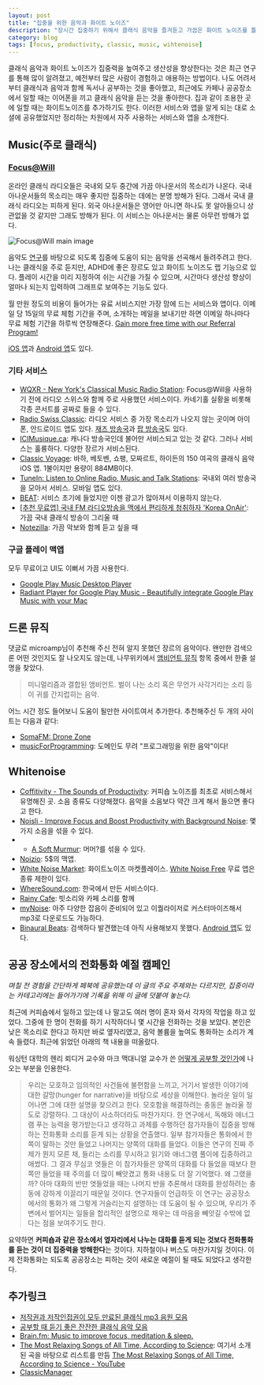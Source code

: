 ```yaml
---
layout: post
title: "집중을 위한 음악과 화이트 노이즈"
description: "장시간 집중하기 위해서 클래식 음악을 즐겨듣고 가끔은 화이트 노이즈를 틀어놓고 일하곤 한다. 즐겨 찾는 서비스와 앱을 정리한다"
category: blog
tags: [focus, productivity, classic, music, wihtenoise]
---
```


클래식 음악과 화이트 노이즈가 집중력을 높여주고 생산성을 향상한다는 것은 최근 연구를 통해 많이 알려졌고, 예전부터 많은 사람이 경험하고 애용하는 방법이다. 나도 어려서부터 클래식과 음악과 함께 독서나 공부하는 것을 좋아했고, 최근에도 카페나 공공장소에서 일할 때는 이어폰을 끼고 클래식 음악을 듣는 것을 좋아한다. 집과 같이 조용한 곳에 일할 때는 화이트노이즈를 추가하기도 한다. 이러한 서비스와 앱을 알게 되는 대로 소셜에 공유했었지만 정리하는 차원에서 자주 사용하는 서비스와 앱을 소개한다.

## Music(주로 클래식)

### [Focus@Will](https://www.focusatwill.com/)

온라인 클래식 라디오들은 국내외 모두 중간에 가끔 아나운서의 목소리가 나온다. 국내 아나운서들의 목소리는 매우 좋지만 집중하는 데에는 분명 방해가 된다. 그래서 국내 클래식 라디오는 피하게 된다. 외국 아나운서들은 영어만 아니면 하나도 못 알아들으니 상관없을 것 같지만 그래도 방해가 된다. 이 서비스는 아나운서는 물론 아무런 방해가 없다.

![Focus@Will main image](https://www.focusatwill.com/wp-content/uploads/2015/12/imac3.png)

음악도 [연구](https://www.focusatwill.com/the-science-behind-music-for-concentration-and-focus/)를 바탕으로 되도록 집중에 도움이 되는 음악을 선곡해서 들려주려고 한다. 나는 클래식을 주로 듣지만, ADHD에 좋은 장르도 있고 화이트 노이즈도 랩 기능으로 있다. 플레이 시간을 미리 지정하여 쉬는 시간을 가질 수 있으며, 시간마다 생산성 향상이 얼마나 되는지 입력하여 그래프로 보여주는 기능도 있다.

월 만원 정도의 비용이 들어가는 유료 서비스지만 가장 맘에 드는 서비스와 앱이다. 이메일 당 15일의 무료 체험 기간을 주며, 소개하는 메일을 보내기만 하면 이메일 하나마다 무료 체험 기간을 하루씩 연장해준다. [Gain more free time with our Referral Program!](https://focusatwill.zendesk.com/hc/en-us/articles/207859976-Gain-more-free-time-with-our-Referral-Program-Update-)

[iOS 앱](https://itunes.apple.com/kr/app/focus-will/id638810714?mt=8)과 [Android 앱](https://play.google.com/store/apps/details?id=com.focusatwill.androidApp&hl=ko)도 있다.

### 기타 서비스

- [WQXR - New York's Classical Music Radio Station](http://www.wqxr.org/#!/): Focus@Will을 사용하기 전에 라디오 스위스와 함께 주로 사용했던 서비스이다. 카네기홀 실황을 비롯해 각종 콘서트를 공짜로 들을 수 있다.
- [Radio Swiss Classic](http://www.radioswissclassic.ch/en/): 라디오 서비스 중 가장 목소리가 나오지 않는 곳이며 아이폰, 안드로이드 앱도 있다. [재즈 방송국](http://www.radioswissjazz.ch/en)과 [팝 방송국](http://www.radioswisspop.ch/en)도 있다.
- [ICIMusique.ca](http://www.icimusique.ca/#!genre/classique): 캐나다 방송국인데 불어만 서비스되고 있는 것 같다. 그러나 서비스는 훌륭하다. 다양한 장르가 서비스된다.
- [Classic Voyage](https://itunes.apple.com/us/app/classic-voyage/id389974831?mt=8&ign-mpt=uo%3D4): 바하, 베토벤, 쇼팽, 모짜르트, 하이든의 150 여곡의 클래식 음악 iOS 앱. 1불이지만 용량이 884MB이다.
- [TuneIn: Listen to Online Radio, Music and Talk Stations](http://tunein.com/): 국내외 여러 방송국을 모아서 서비스. 모바일 앱도 있다.
- [BEAT](https://beatpacking.com/): 서비스 초기에 들었지만 이젠 광고가 많아져서 이용하지 않는다.
- [[추천 무료앱] 국내 FM 라디오방송을 맥에서 편리하게 청취하자 'Korea OnAir'](http://macnews.tistory.com/3969): 가끔 국내 클래식 방송이 그리울 때
- [Notezilla](http://www.notezilla.io/library): 가끔 악보와 함께 듣고 싶을 때

### 구글 플레이 맥앱

모두 무료이고 UI도 이뻐서 가끔 사용한다.

- [Google Play Music Desktop Player](http://www.googleplaymusicdesktopplayer.com/)
- [Radiant Player for Google Play Music - Beautifully integrate Google Play Music with your Mac](http://radiant-player.github.io/radiant-player-mac/)

## 드론 뮤직

댓글로 microamp님이 추천해 주신 전혀 알지 못했던 장르의 음악이다. 왠만한 검색으론 어떤 것인지도 잘 나오지도 않는데, 나무위키에서 [앰비언트 뮤직](https://namu.wiki/w/%EC%95%B0%EB%B9%84%EC%96%B8%ED%8A%B8%20%EB%AE%A4%EC%A7%81#s-2.4) 항목 중에서 한줄 설명을 찾았다.

>미니멀리즘과 결합된 앰비언트. 벌이 나는 소리 혹은 무언가 사각거리는 소리 등이 귀를 간지럽히는 음악.

어느 시간 정도 들어보니 도움이 될만한 사이트여서 추가한다. 추천해주신 두 개의 사이트는 다음과 같다:

- [SomaFM: Drone Zone](http://somafm.com/dronezone/)
- [musicForProgramming](http://musicforprogramming.net/): 도메인도 무려 "프로그래밍을 위한 음악"이다!

## Whitenoise

- [Coffitivity - The Sounds of Productivity](https://coffitivity.com/): 커피숍 노이즈를 최초로 서비스해서 유명해진 곳. 소음 종류도 다양해졌다. 음악을 소음보다 약간 크게 해서 들으면 좋다고 한다.
- [Noisli - Improve Focus and Boost Productivity with Background Noise](http://www.noisli.com/): 몇 가지 소음을 섞을 수 있다.
- - [A Soft Murmur](http://asoftmurmur.com/): 머머?를 섞을 수 있다.
- [Noizio](https://itunes.apple.com/us/app/noizio/id928871589): 5$의 맥앱.
- [White Noise Market](http://whitenoisemarket.com/): 화이트노이즈 마켓플레이스. [White Noise Free](https://itunes.apple.com/us/app/white-noise-free/id431364704?mt=12&ign-mpt=uo%3D4) 무료 앱은 종류 제한이 있다.
- [WhereSound.com](http://wheresound.com/): 한국에서 만든 서비스이다.
- [Rainy Cafe](http://rainycafe.com/): 빗소리와 카페 소리를 함께
- [myNoise](https://mynoise.net/): 아주 다양한 잡음이 준비되어 있고 이퀄라이저로 커스터마이즈해서 mp3로 다운로드도 가능하다.
- [Binaural Beats](https://itunes.apple.com/us/app/binaural-beats/id597146594?mt=8): 검색하다 발견했는데 아직 사용해보지 못했다. [Android 앱](https://play.google.com/store/apps/details?id=com.ihunda.android.binauralbeat)도 있다.

## 공공 장소에서의 전화통화 예절 캠페인

*며칠 전 경험을 간단하게 페북에 공유했는데 이 글의 주요 주제와는 다르지만, 집중이라는 카테고리에는 들어가기에 기록을 위해 이 글에 덧붙여 놓는다.*

최근에 커피숍에서 일하고 있는데 나 말고도 여러 명이 혼자 와서 각자의 작업을 하고 있었다. 그중에 한 명이 전화를 하기 시작하더니 몇 시간을 전화하는 것을 보았다. 본인은 낮은 목소리로 한다고 하지만 바로 옆자리였고, 음악 볼륨을 높여도 통화하는 소리가 계속 들렸다. 최근에 읽었던 아래의 책 내용을 떠올랐다.

워싱턴 대학의 헨리 뢰디거 교수와 마크 맥대니얼 교수가 쓴 [어떻게 공부할 것인가](http://ridibooks.com/v2/Detail?id=593000432&_s=ins&_q=%25EC%2596%25B4%25EB%2596%25BB%25EA%25B2%258C)에 나오는 부분을 인용한다.

>우리는 모호하고 임의적인 사건들에 불편함을 느끼고, 거기서 발생한 이야기에 대한 갈망(hunger for narrative)을 바탕으로 세상을 이해한다. 놀라운 일이 일어나면 그에 대한 설명을 찾으려고 한다. 모호함을 해결하려는 충동은 놀라울 정도로 강렬하다. 그 대상이 사소하더라도 마찬가지다. 한 연구에서, 독해와 애너그램 푸는 능력을 평가받는다고 생각하고 과제를 수행하던 참가자들이 집중을 방해하는 전화통화 소리를 듣게 되는 상황을 연출했다. 일부 참가자들은 통화에서 한쪽이 말하는 것만 들었고 나머지는 양쪽의 대화를 들었다. 이들은 연구의 진짜 주제가 뭔지 모른 채, 들리는 소리를 무시하고 읽기와 애너그램 풀이에 집중하려고 애썼다. 그 결과 무심코 엿들은 이 참가자들은 양쪽의 대화를 다 들었을 때보다 한쪽만 들었을 때 주의를 더 많이 빼앗겼고 통화 내용도 더 잘 기억했다. 왜 그랬을까? 아마 대화의 반만 엿들었을 때는 나머지 반을 추론해서 대화를 완성하려는 충동에 강하게 이끌리기 때문일 것이다. 연구자들이 언급하듯 이 연구는 공공장소에서의 통화가 왜 그렇게 거슬리는지 설명하는 데 도움이 될 수 있으며, 우리가 주변에서 벌어지는 일들을 합리적인 설명으로 채우는 데 마음을 빼앗길 수밖에 없다는 점을 보여주기도 한다.

요약하면 **커피숍과 같은 장소에서 옆자리에서 나누는 대화를 듣게 되는 것보다 전화통화를 듣는 것이 더 집중력을 방해한다**는 것이다. 지하철이나 버스도 마찬가지일 것이다. 이제 전화통화는 되도록 공공장소는 피하는 것이 새로운 예절이 될 때도 되었다고 생각한다.

## 추가링크

* [저작권과 저작인접권이 모두 만료된 클래식 mp3 음원 모음](http://www.kkacl.com/md)
* [공부할 때 듣기 좋은 잔잔한 클래식 음악 모음](http://blog.naver.com/beeman11/220331507676)
* [Brain.fm: Music to improve focus, meditation & sleep.](https://www.brain.fm/)
* [The Most Relaxing Songs of All Time, According to Science](http://www.makeuseof.com/tag/most-relaxing-songs-all-time-science/): 여기서 소개된 곡을 바탕으로 리스트를 만듬 [The Most Relaxing Songs of All Time, According to Science - YouTube](https://www.youtube.com/watch?v=UfcAVejslrU&list=PLJo4bCJLQXO7TTGpwZ4y0WgQR-98mQS64)
* [ClassicManager](https://classicmanager.com/#/)
